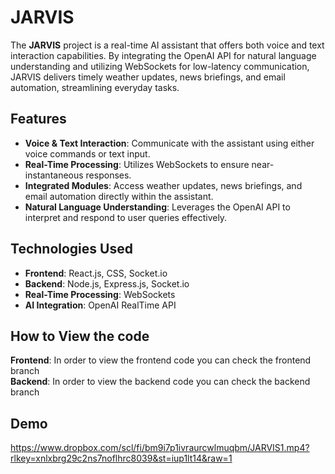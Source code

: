 # JARVIS

The **JARVIS** project is a real-time AI assistant that offers both voice and text interaction capabilities. By integrating the OpenAI API for natural language understanding and utilizing WebSockets for low-latency communication, JARVIS delivers timely weather updates, news briefings, and email automation, streamlining everyday tasks.

## Features

- **Voice & Text Interaction**: Communicate with the assistant using either voice commands or text input.
- **Real-Time Processing**: Utilizes WebSockets to ensure near-instantaneous responses.
- **Integrated Modules**: Access weather updates, news briefings, and email automation directly within the assistant.
- **Natural Language Understanding**: Leverages the OpenAI API to interpret and respond to user queries effectively.

## Technologies Used

- **Frontend**: React.js, CSS, Socket.io
- **Backend**: Node.js, Express.js, Socket.io
- **Real-Time Processing**: WebSockets
- **AI Integration**: OpenAI RealTime API

## How to View the code
**Frontend**: In order to view the frontend code you can check the frontend branch
<br/>
**Backend**: In order to view the backend code you can check the backend branch

## Demo
https://www.dropbox.com/scl/fi/bm9i7p1ivraurcwlmuqbm/JARVIS1.mp4?rlkey=xnlxbrg29c2ns7noflhrc8039&st=iup1lt14&raw=1

